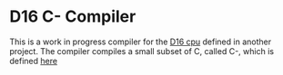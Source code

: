 # D16 C- Compiler
This is a work in progress compiler for the [D16 cpu](https://github.com/C-Elegans/d16) defined in another project.
The compiler compiles a small subset of C, called C-, which is defined [here](http://www.cs.dartmouth.edu/~cs57/Project/C-%20Spec.pdf)
